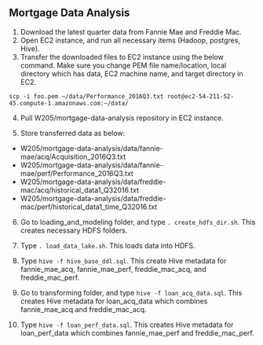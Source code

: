 ## Mortgage Data Analysis

1. Download the latest quarter data from Fannie Mae and Freddie Mac.
2. Open EC2 instance, and run all necessary items (Hadoop, postgres, Hive).
3. Transfer the downloaded files to EC2 instance using the below command. Make sure you change PEM file name/location, local directory which has data, 
EC2 machine name, and target directory in EC2. 
```
scp -i foo.pem ~/data/Performance_2016Q3.txt root@ec2-54-211-52-45.compute-1.amazonaws.com:~/data/
```

4. Pull W205/mortgage-data-analysis repository in EC2 instance.

5. Store transferred data as below:
* W205/mortgage-data-analysis/data/fannie-mae/acq/Acquisition_2016Q3.txt
* W205/mortgage-data-analysis/data/fannie-mae/perf/Performance_2016Q3.txt
* W205/mortgage-data-analysis/data/freddie-mac/acq/historical_data1_Q32016.txt
* W205/mortgage-data-analysis/data/freddie-mac/perf/historical_data1_time_Q32016.txt

6. Go to loading_and_modeling folder, and type `. create_hdfs_dir.sh`. This creates necessary HDFS folders.

7. Type `. load_data_lake.sh`. This loads data into HDFS.

8. Type `hive -f hive_base_ddl.sql`. This create Hive metadata for fannie_mae_acq, fannie_mae_perf, freddie_mac_acq, and freddie_mac_perf.

9. Go to transforming folder, and type `hive -f loan_acq_data.sql`. This creates Hive metadata for loan_acq_data which
combines fannie_mae_acq and freddie_mac_acq.

10. Type `hive -f loan_perf_data.sql`. This creates Hive metadata for loan_perf_data which combines fannie_mae_perf and freddie_mac_perf.
